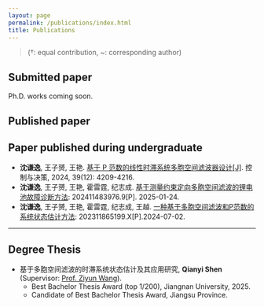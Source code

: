 ```yaml
---
layout: page
permalink: /publications/index.html
title: Publications
---
```


> (†: equal contribution, ~: corresponding author)

## Submitted paper
Ph.D. works coming soon.

## Published paper

## Paper published during undergraduate

- **沈谦逸**, 王子赟, 王艳. [基于 P 范数的线性时滞系统多胞空间滤波器设计[J]](https://kns.cnki.net/kcms2/article/abstract?v=a4fp6zKrpgYfL6nt9Jey4H3SLv4s5J3d1wL_BaF7L608QRcagvON-rRtLZrMVN7STbp5BXWBOo7pLGMh2PESE0r41jFOGafmuXSSfMPOjNswGbuJvz6c3td8G9xT5W2L-cF37E3bsWE2KsnZkCdjWoDQBp42R2QZ4ldZXiTgpKWNjk5zSB6fcA==&uniplatform=NZKPT&language=CHS). 控制与决策, 2024, 39(12): 4209-4216.
- **沈谦逸**, 王子赟, 王艳, 霍雷霆, 纪志成. [基于测量约束定向多胞空间滤波的锂电池故障诊断方法](https://kns.cnki.net/kcms2/article/abstract?v=a4fp6zKrpgYizGtVOqeFUKktxEe3T3PP5cg0NYMLtRquo6fWRMeZCLNCBOtgdhb0acDTzAo1BP8TkRkrKtJ8A-JLpfXZatGDKqzW6VICrl9UKwEw2bHI3vyWn1G0tWcAKtkKjcZYtL0fkEKqIQFjWSEAyzyJXgJMdoVDNQkKBzKXYNWlupm7Rg==&uniplatform=NZKPT&language=CHS): 202411483976.9[P]. 2025-01-24.
- **沈谦逸**, 王子赟, 王艳, 霍雷霆, 纪志成, 王越. [一种基于多胞空间滤波和P范数的系统状态估计方法](https://kns.cnki.net/kcms2/article/abstract?v=a4fp6zKrpgYISArkON3C03icb1aCP76zH5O_mFXy96HclgEhKpbO1hmHf-HsCQSio0gv48-lGIiJGSnqMGxkFt4YeiA3PeoBOuJFaYfX9vco49p2uB_V3eb1UQ2nVJa0aJn-soTnnAQT94u-ql8yC6OV9MEvbNfcgmoJr7XWvk-c9TXC47LxZA==&uniplatform=NZKPT&language=CHS): 202311865199.X[P].2024-07-02.



---

## Degree Thesis

- 基于多胞空间滤波的时滞系统状态估计及其应用研究, **Qianyi Shen** (Supervisor: [Prof. Ziyun Wang](https://iot.jiangnan.edu.cn/info/1142/3583.htm)). 
  - Best Bachelor Thesis Award (top 1/200), Jiangnan University, 2025.
  - Candidate of Best Bachelor Thesis Award, Jiangsu Province.




